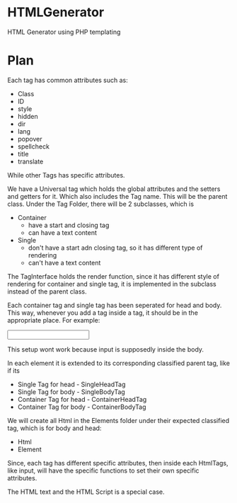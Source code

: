 # HTMLGenerator
HTML Generator using PHP templating

# Plan

Each tag has common attributes such as:
- Class
- ID
- style
- hidden
- dir
- lang
- popover 
- spellcheck
- title
- translate

While other Tags has specific attributes.


We have a Universal tag which holds the global attributes and the setters and getters for it. 
Which also includes the Tag name. This will be the parent class. 
Under the Tag Folder, there will be 2 subclasses, which is 
- Container
    - have a start and closing tag
    - can have a text content
- Single
    - don't have a start adn closing tag, so it has different type of rendering
    - can't have a text content

The TagInterface holds the render function, since it has different style of rendering for container and single tag, it is implemented in the subclass instead of the parent class.

Each container tag and single tag has been seperated for head and body.
This way, whenever you add a tag inside a tag, it should be in the appropriate place. 
For example:

<head>
    <title>Title</title>
    <input text="">
</head>

This setup wont work because input is supposedly inside the body. 

In each element it is extended to its corresponding classified parent tag, like if its 
- Single Tag for head - SingleHeadTag
- Single Tag for body - SingleBodyTag
- Container Tag for head - ContainerHeadTag
- Container Tag for body - ContainerBodyTag

We will create all Html<Tags> in the Elements folder under their expected classified tag, which is for body and head:
- Html
- Element

Since, each tag has different specific attributes, then inside each HtmlTags, like input, will have the specific functions to set their own specific attributes.

The HTML text and the HTML Script is a special case. 


